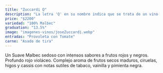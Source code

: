 ```yaml
---
title: "Zuccardi Q"
description: "La letra 'Q' en su nombre indica que se trata de un vino de región, hecho con uvas de viñedos y parcelas cuidadosamente seleccionadas. "
price: "$2200"
variedad: "100% Malbec"
graduation: "13.5%"
image: "imagenes-vinos/joseZuccardi.webp"
entradas: "Provoleta con Tomate"
carne: "Asado de tira"
---
```


Un Suave Malbec sedoso con intensos sabores a frutos rojos y negros. Profundo rojo violáceo. Complejo aroma de frutos secos maduros, ciruelas, higos y cassis con notas sutiles de tabaco, vainilla y pimienta negra.

```

```
